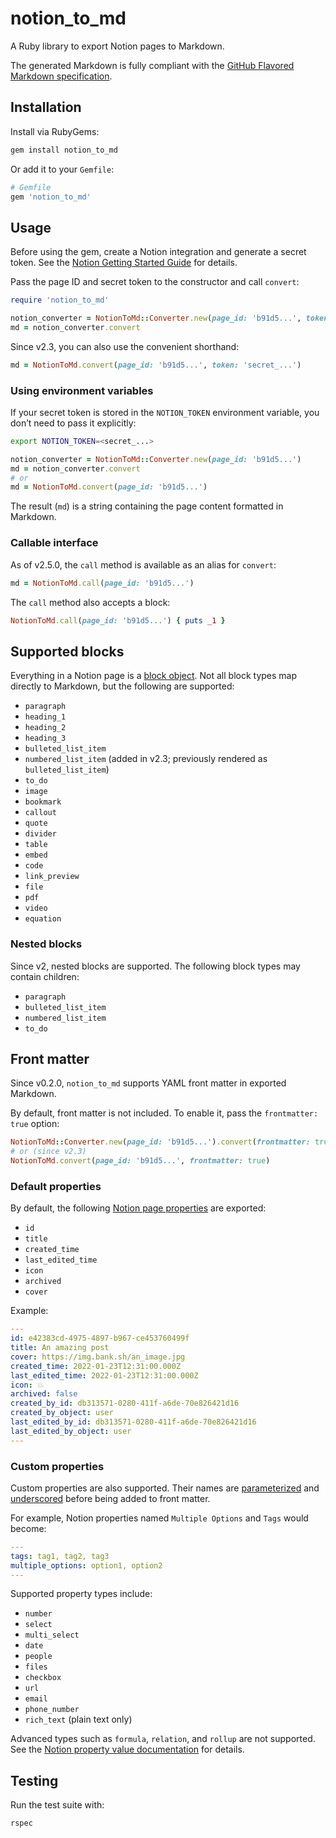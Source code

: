 # notion_to_md
A Ruby library to export Notion pages to Markdown.

The generated Markdown is fully compliant with the [GitHub Flavored Markdown specification](https://github.github.com/gfm/).

## Installation

Install via RubyGems:

```bash
gem install notion_to_md
```

Or add it to your `Gemfile`:

```ruby
# Gemfile
gem 'notion_to_md'
```

## Usage

Before using the gem, create a Notion integration and generate a secret token. See the [Notion Getting Started Guide](https://developers.notion.com/docs/getting-started) for details.

Pass the page ID and secret token to the constructor and call `convert`:

```ruby
require 'notion_to_md'

notion_converter = NotionToMd::Converter.new(page_id: 'b91d5...', token: 'secret_...')
md = notion_converter.convert
```

Since v2.3, you can also use the convenient shorthand:

```ruby
md = NotionToMd.convert(page_id: 'b91d5...', token: 'secret_...')
```

### Using environment variables

If your secret token is stored in the `NOTION_TOKEN` environment variable, you don’t need to pass it explicitly:

```bash
export NOTION_TOKEN=<secret_...>
```

```ruby
notion_converter = NotionToMd::Converter.new(page_id: 'b91d5...')
md = notion_converter.convert
# or
md = NotionToMd.convert(page_id: 'b91d5...')
```

The result (`md`) is a string containing the page content formatted in Markdown.

### Callable interface

As of v2.5.0, the `call` method is available as an alias for `convert`:

```ruby
md = NotionToMd.call(page_id: 'b91d5...')
```

The `call` method also accepts a block:

```ruby
NotionToMd.call(page_id: 'b91d5...') { puts _1 }
```

## Supported blocks

Everything in a Notion page is a [block object](https://developers.notion.com/reference/block#block-object-keys). Not all block types map directly to Markdown, but the following are supported:

- `paragraph`
- `heading_1`
- `heading_2`
- `heading_3`
- `bulleted_list_item`
- `numbered_list_item` (added in v2.3; previously rendered as `bulleted_list_item`)
- `to_do`
- `image`
- `bookmark`
- `callout`
- `quote`
- `divider`
- `table`
- `embed`
- `code`
- `link_preview`
- `file`
- `pdf`
- `video`
- `equation`

### Nested blocks

Since v2, nested blocks are supported. The following block types may contain children:

- `paragraph`
- `bulleted_list_item`
- `numbered_list_item`
- `to_do`

## Front matter

Since v0.2.0, `notion_to_md` supports YAML front matter in exported Markdown.

By default, front matter is not included. To enable it, pass the `frontmatter: true` option:

```ruby
NotionToMd::Converter.new(page_id: 'b91d5...').convert(frontmatter: true)
# or (since v2.3)
NotionToMd.convert(page_id: 'b91d5...', frontmatter: true)
```

### Default properties

By default, the following [Notion page properties](https://developers.notion.com/reference/page#all-pages) are exported:

- `id`
- `title`
- `created_time`
- `last_edited_time`
- `icon`
- `archived`
- `cover`

Example:

```yml
---
id: e42383cd-4975-4897-b967-ce453760499f
title: An amazing post
cover: https://img.bank.sh/an_image.jpg
created_time: 2022-01-23T12:31:00.000Z
last_edited_time: 2022-01-23T12:31:00.000Z
icon: 💥
archived: false
created_by_id: db313571-0280-411f-a6de-70e826421d16
created_by_object: user
last_edited_by_id: db313571-0280-411f-a6de-70e826421d16
last_edited_by_object: user
---
```

### Custom properties

Custom properties are also supported. Their names are [parameterized](https://api.rubyonrails.org/classes/ActiveSupport/Inflector.html#method-i-parameterize) and [underscored](https://api.rubyonrails.org/classes/ActiveSupport/Inflector.html#method-i-underscore) before being added to front matter.

For example, Notion properties named `Multiple Options` and `Tags` would become:

```yml
---
tags: tag1, tag2, tag3
multiple_options: option1, option2
---
```

Supported property types include:

- `number`
- `select`
- `multi_select`
- `date`
- `people`
- `files`
- `checkbox`
- `url`
- `email`
- `phone_number`
- `rich_text` (plain text only)

Advanced types such as `formula`, `relation`, and `rollup` are not supported. See the [Notion property value documentation](https://developers.notion.com/reference/property-value-object#all-property-values) for details.

## Testing

Run the test suite with:

```bash
rspec
```
